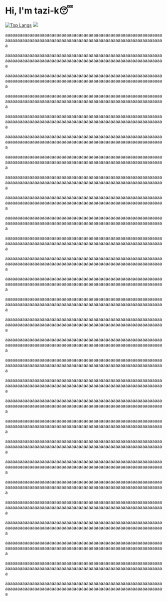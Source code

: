 # Hi, I'm tazi-k😴
[![Top Langs](https://github-readme-stats.vercel.app/api/top-langs/?username=tazi-k)](https://github.com/tazi-k/github-readme-stats)
![](https://github-readme-stats.vercel.app/api?username=tazi-k)



aaaaaaaaaaaaaaaaaaaaaaaaaaaaaaaaaaaaaaaaaaaaaaaaaaaaaaaaaaaaaaaaaaaaaaaaaaaaaaaaaaaaaaaaaaaaaaaaaaaaaaaaaaaaaaaaaaaaaaaaaaaaaaaaa

aaaaaaaaaaaaaaaaaaaaaaaaaaaaaaaaaaaaaaaaaaaaaaaaaaaaaaaaaaaaaaaaaaaaaaaaaaaaaaaaaaaaaaaaaaaaaaaaaaaaaaaaaaaaaaaaaaaaaaaaaaaaaaaaa

aaaaaaaaaaaaaaaaaaaaaaaaaaaaaaaaaaaaaaaaaaaaaaaaaaaaaaaaaaaaaaaaaaaaaaaaaaaaaaaaaaaaaaaaaaaaaaaaaaaaaaaaaaaaaaaaaaaaaaaaaaaaaaaaa

aaaaaaaaaaaaaaaaaaaaaaaaaaaaaaaaaaaaaaaaaaaaaaaaaaaaaaaaaaaaaaaaaaaaaaaaaaaaaaaaaaaaaaaaaaaaaaaaaaaaaaaaaaaaaaaaaaaaaaaaaaaaaaaaa

aaaaaaaaaaaaaaaaaaaaaaaaaaaaaaaaaaaaaaaaaaaaaaaaaaaaaaaaaaaaaaaaaaaaaaaaaaaaaaaaaaaaaaaaaaaaaaaaaaaaaaaaaaaaaaaaaaaaaaaaaaaaaaaaa

aaaaaaaaaaaaaaaaaaaaaaaaaaaaaaaaaaaaaaaaaaaaaaaaaaaaaaaaaaaaaaaaaaaaaaaaaaaaaaaaaaaaaaaaaaaaaaaaaaaaaaaaaaaaaaaaaaaaaaaaaaaaaaaaa

aaaaaaaaaaaaaaaaaaaaaaaaaaaaaaaaaaaaaaaaaaaaaaaaaaaaaaaaaaaaaaaaaaaaaaaaaaaaaaaaaaaaaaaaaaaaaaaaaaaaaaaaaaaaaaaaaaaaaaaaaaaaaaaaa

aaaaaaaaaaaaaaaaaaaaaaaaaaaaaaaaaaaaaaaaaaaaaaaaaaaaaaaaaaaaaaaaaaaaaaaaaaaaaaaaaaaaaaaaaaaaaaaaaaaaaaaaaaaaaaaaaaaaaaaaaaaaaaaaa

aaaaaaaaaaaaaaaaaaaaaaaaaaaaaaaaaaaaaaaaaaaaaaaaaaaaaaaaaaaaaaaaaaaaaaaaaaaaaaaaaaaaaaaaaaaaaaaaaaaaaaaaaaaaaaaaaaaaaaaaaaaaaaaaa

aaaaaaaaaaaaaaaaaaaaaaaaaaaaaaaaaaaaaaaaaaaaaaaaaaaaaaaaaaaaaaaaaaaaaaaaaaaaaaaaaaaaaaaaaaaaaaaaaaaaaaaaaaaaaaaaaaaaaaaaaaaaaaaaa

aaaaaaaaaaaaaaaaaaaaaaaaaaaaaaaaaaaaaaaaaaaaaaaaaaaaaaaaaaaaaaaaaaaaaaaaaaaaaaaaaaaaaaaaaaaaaaaaaaaaaaaaaaaaaaaaaaaaaaaaaaaaaaaaa

aaaaaaaaaaaaaaaaaaaaaaaaaaaaaaaaaaaaaaaaaaaaaaaaaaaaaaaaaaaaaaaaaaaaaaaaaaaaaaaaaaaaaaaaaaaaaaaaaaaaaaaaaaaaaaaaaaaaaaaaaaaaaaaaa

aaaaaaaaaaaaaaaaaaaaaaaaaaaaaaaaaaaaaaaaaaaaaaaaaaaaaaaaaaaaaaaaaaaaaaaaaaaaaaaaaaaaaaaaaaaaaaaaaaaaaaaaaaaaaaaaaaaaaaaaaaaaaaaaa

aaaaaaaaaaaaaaaaaaaaaaaaaaaaaaaaaaaaaaaaaaaaaaaaaaaaaaaaaaaaaaaaaaaaaaaaaaaaaaaaaaaaaaaaaaaaaaaaaaaaaaaaaaaaaaaaaaaaaaaaaaaaaaaaa

aaaaaaaaaaaaaaaaaaaaaaaaaaaaaaaaaaaaaaaaaaaaaaaaaaaaaaaaaaaaaaaaaaaaaaaaaaaaaaaaaaaaaaaaaaaaaaaaaaaaaaaaaaaaaaaaaaaaaaaaaaaaaaaaa

aaaaaaaaaaaaaaaaaaaaaaaaaaaaaaaaaaaaaaaaaaaaaaaaaaaaaaaaaaaaaaaaaaaaaaaaaaaaaaaaaaaaaaaaaaaaaaaaaaaaaaaaaaaaaaaaaaaaaaaaaaaaaaaaa

aaaaaaaaaaaaaaaaaaaaaaaaaaaaaaaaaaaaaaaaaaaaaaaaaaaaaaaaaaaaaaaaaaaaaaaaaaaaaaaaaaaaaaaaaaaaaaaaaaaaaaaaaaaaaaaaaaaaaaaaaaaaaaaaa

aaaaaaaaaaaaaaaaaaaaaaaaaaaaaaaaaaaaaaaaaaaaaaaaaaaaaaaaaaaaaaaaaaaaaaaaaaaaaaaaaaaaaaaaaaaaaaaaaaaaaaaaaaaaaaaaaaaaaaaaaaaaaaaaa

aaaaaaaaaaaaaaaaaaaaaaaaaaaaaaaaaaaaaaaaaaaaaaaaaaaaaaaaaaaaaaaaaaaaaaaaaaaaaaaaaaaaaaaaaaaaaaaaaaaaaaaaaaaaaaaaaaaaaaaaaaaaaaaaa

aaaaaaaaaaaaaaaaaaaaaaaaaaaaaaaaaaaaaaaaaaaaaaaaaaaaaaaaaaaaaaaaaaaaaaaaaaaaaaaaaaaaaaaaaaaaaaaaaaaaaaaaaaaaaaaaaaaaaaaaaaaaaaaaa

aaaaaaaaaaaaaaaaaaaaaaaaaaaaaaaaaaaaaaaaaaaaaaaaaaaaaaaaaaaaaaaaaaaaaaaaaaaaaaaaaaaaaaaaaaaaaaaaaaaaaaaaaaaaaaaaaaaaaaaaaaaaaaaaa

aaaaaaaaaaaaaaaaaaaaaaaaaaaaaaaaaaaaaaaaaaaaaaaaaaaaaaaaaaaaaaaaaaaaaaaaaaaaaaaaaaaaaaaaaaaaaaaaaaaaaaaaaaaaaaaaaaaaaaaaaaaaaaaaa

aaaaaaaaaaaaaaaaaaaaaaaaaaaaaaaaaaaaaaaaaaaaaaaaaaaaaaaaaaaaaaaaaaaaaaaaaaaaaaaaaaaaaaaaaaaaaaaaaaaaaaaaaaaaaaaaaaaaaaaaaaaaaaaaa

aaaaaaaaaaaaaaaaaaaaaaaaaaaaaaaaaaaaaaaaaaaaaaaaaaaaaaaaaaaaaaaaaaaaaaaaaaaaaaaaaaaaaaaaaaaaaaaaaaaaaaaaaaaaaaaaaaaaaaaaaaaaaaaaa

aaaaaaaaaaaaaaaaaaaaaaaaaaaaaaaaaaaaaaaaaaaaaaaaaaaaaaaaaaaaaaaaaaaaaaaaaaaaaaaaaaaaaaaaaaaaaaaaaaaaaaaaaaaaaaaaaaaaaaaaaaaaaaaaa

aaaaaaaaaaaaaaaaaaaaaaaaaaaaaaaaaaaaaaaaaaaaaaaaaaaaaaaaaaaaaaaaaaaaaaaaaaaaaaaaaaaaaaaaaaaaaaaaaaaaaaaaaaaaaaaaaaaaaaaaaaaaaaaaa

aaaaaaaaaaaaaaaaaaaaaaaaaaaaaaaaaaaaaaaaaaaaaaaaaaaaaaaaaaaaaaaaaaaaaaaaaaaaaaaaaaaaaaaaaaaaaaaaaaaaaaaaaaaaaaaaaaaaaaaaaaaaaaaaa

aaaaaaaaaaaaaaaaaaaaaaaaaaaaaaaaaaaaaaaaaaaaaaaaaaaaaaaaaaaaaaaaaaaaaaaaaaaaaaaaaaaaaaaaaaaaaaaaaaaaaaaaaaaaaaaaaaaaaaaaaaaaaaaaa
